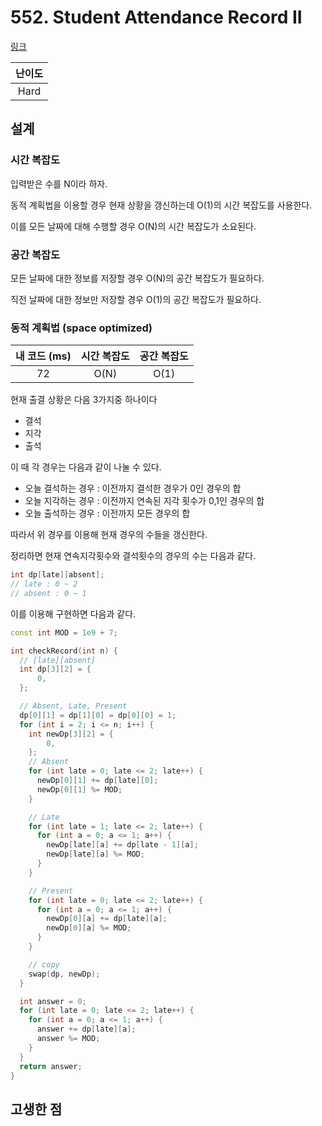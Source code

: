 # 552. Student Attendance Record II

[링크](https://leetcode.com/problems/student-attendance-record-ii/description/)

| 난이도 |
| :----: |
|  Hard  |

## 설계

### 시간 복잡도

입력받은 수를 N이라 하자.

동적 계획법을 이용할 경우 현재 상황을 갱신하는데 O(1)의 시간 복잡도를 사용한다.

이를 모든 날짜에 대해 수행할 경우 O(N)의 시간 복잡도가 소요된다.

### 공간 복잡도

모든 날짜에 대한 정보를 저장할 경우 O(N)의 공간 복잡도가 필요하다.

직전 날짜에 대한 정보만 저장할 경우 O(1)의 공간 복잡도가 필요하다.

### 동적 계획법 (space optimized)

| 내 코드 (ms) | 시간 복잡도 | 공간 복잡도 |
| :----------: | :---------: | :---------: |
|      72      |    O(N)     |    O(1)     |

현재 출결 상황은 다음 3가지중 하나이다

- 결석
- 지각
- 출석

이 때 각 경우는 다음과 같이 나눌 수 있다.

- 오늘 결석하는 경우 : 이전까지 결석한 경우가 0인 경우의 합
- 오늘 지각하는 경우 : 이전까지 연속된 지각 횟수가 0,1인 경우의 합
- 오늘 출석하는 경우 : 이전까지 모든 경우의 합

따라서 위 경우를 이용해 현재 경우의 수들을 갱신한다.

정리하면 현재 연속지각횟수와 결석횟수의 경우의 수는 다음과 같다.

```cpp
int dp[late][absent];
// late : 0 ~ 2
// absent : 0 ~ 1
```

이를 이용해 구현하면 다음과 같다.

```cpp
const int MOD = 1e9 + 7;

int checkRecord(int n) {
  // [late][absent]
  int dp[3][2] = {
      0,
  };

  // Absent, Late, Present
  dp[0][1] = dp[1][0] = dp[0][0] = 1;
  for (int i = 2; i <= n; i++) {
    int newDp[3][2] = {
        0,
    };
    // Absent
    for (int late = 0; late <= 2; late++) {
      newDp[0][1] += dp[late][0];
      newDp[0][1] %= MOD;
    }

    // Late
    for (int late = 1; late <= 2; late++) {
      for (int a = 0; a <= 1; a++) {
        newDp[late][a] += dp[late - 1][a];
        newDp[late][a] %= MOD;
      }
    }

    // Present
    for (int late = 0; late <= 2; late++) {
      for (int a = 0; a <= 1; a++) {
        newDp[0][a] += dp[late][a];
        newDp[0][a] %= MOD;
      }
    }

    // copy
    swap(dp, newDp);
  }

  int answer = 0;
  for (int late = 0; late <= 2; late++) {
    for (int a = 0; a <= 1; a++) {
      answer += dp[late][a];
      answer %= MOD;
    }
  }
  return answer;
}
```

## 고생한 점
